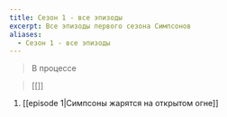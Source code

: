 ```yaml
---
title: Сезон 1 - все эпизоды
excerpt: Все эпизоды первого сезона Симпсонов
aliases:
  - Сезон 1 - все эпизоды
---
```

> В процессе

> [[]]

1. [[episode 1|Симпсоны жарятся на открытом огне]]
